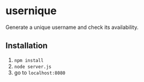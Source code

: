 usernique
=========

Generate a unique username and check its availability.

Installation
------------
1. ```npm install```
2. ```node server.js```
3. go to ```localhost:8080```